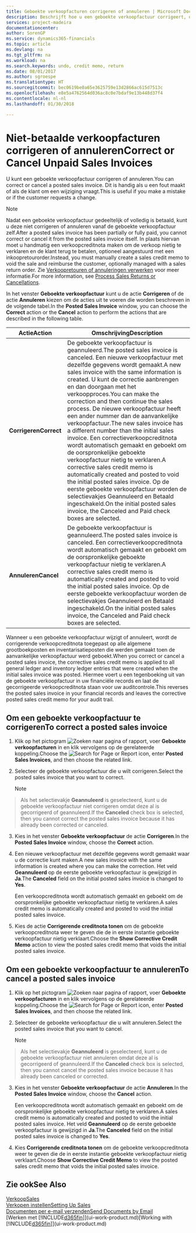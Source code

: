 ```yaml
---
title: Geboekte verkoopfacturen corrigeren of annuleren | Microsoft Docs
description: Beschrijft hoe u een geboekte verkoopfactuur corrigeert, ongedaan maakt of annuleert en een verkoopcreditnota vereffent.
services: project-madeira
documentationcenter: 
author: SorenGP
ms.service: dynamics365-financials
ms.topic: article
ms.devlang: na
ms.tgt_pltfrm: na
ms.workload: na
ms.search.keywords: undo, credit memo, return
ms.date: 08/01/2017
ms.author: sgroespe
ms.translationtype: HT
ms.sourcegitcommit: bec0619be0a65e3625759e13d2866ac615d7513c
ms.openlocfilehash: e8e5a4762564d036ac8c0e7bdaf9e13b448d37f4
ms.contentlocale: nl-nl
ms.lasthandoff: 01/30/2018

---
```

# <a name="correct-or-cancel-unpaid-sales-invoices"></a><span data-ttu-id="89d8a-103">Niet-betaalde verkoopfacturen corrigeren of annuleren</span><span class="sxs-lookup"><span data-stu-id="89d8a-103">Correct or Cancel Unpaid Sales Invoices</span></span>
<span data-ttu-id="89d8a-104">U kunt een geboekte verkoopfactuur corrigeren of annuleren.</span><span class="sxs-lookup"><span data-stu-id="89d8a-104">You can correct or cancel a posted sales invoice.</span></span> <span data-ttu-id="89d8a-105">Dit is handig als u een fout maakt of als de klant om een wijziging vraagt.</span><span class="sxs-lookup"><span data-stu-id="89d8a-105">This is useful if you make a mistake or if the customer requests a change.</span></span>

> [!NOTE]  
>   <span data-ttu-id="89d8a-106">Nadat een geboekte verkoopfactuur gedeeltelijk of volledig is betaald, kunt u deze niet corrigeren of annuleren vanaf de geboekte verkoopfactuur zelf.</span><span class="sxs-lookup"><span data-stu-id="89d8a-106">After a posted sales invoice has been partially or fully paid, you cannot correct or cancel it from the posted sales invoice itself.</span></span> <span data-ttu-id="89d8a-107">In plaats hiervan moet u handmatig een verkoopcreditnota maken om de verkoop nietig te verklaren en de klant terug te betalen, optioneel aangestuurd met een inkoopretourorder.</span><span class="sxs-lookup"><span data-stu-id="89d8a-107">Instead, you must manually create a sales credit memo to void the sale and reimburse the customer, optionally managed with a sales return order.</span></span> <span data-ttu-id="89d8a-108">Zie [Verkoopretouren of annuleringen verwerken](sales-how-process-sales-returns-cancellations.md) voor meer informatie.</span><span class="sxs-lookup"><span data-stu-id="89d8a-108">For more information, see [Process Sales Returns or Cancellations](sales-how-process-sales-returns-cancellations.md).</span></span>

<span data-ttu-id="89d8a-109">In het venster **Geboekte verkoopfactuur** kunt u de actie **Corrigeren** of de actie **Annuleren** kiezen om de acties uit te voeren die worden beschreven in de volgende tabel.</span><span class="sxs-lookup"><span data-stu-id="89d8a-109">In the **Posted Sales Invoice** window, you can choose the **Correct** action or the **Cancel** action to perform the actions that are described in the following table.</span></span>

| <span data-ttu-id="89d8a-110">Actie</span><span class="sxs-lookup"><span data-stu-id="89d8a-110">Action</span></span> | <span data-ttu-id="89d8a-111">Omschrijving</span><span class="sxs-lookup"><span data-stu-id="89d8a-111">Description</span></span> |
| --- | --- |
| <span data-ttu-id="89d8a-112">**Corrigeren**</span><span class="sxs-lookup"><span data-stu-id="89d8a-112">**Correct**</span></span> |<span data-ttu-id="89d8a-113">De geboekte verkoopfactuur is geannuleerd.</span><span class="sxs-lookup"><span data-stu-id="89d8a-113">The posted sales invoice is canceled.</span></span> <span data-ttu-id="89d8a-114">Een nieuwe verkoopfactuur met dezelfde gegevens wordt gemaakt.</span><span class="sxs-lookup"><span data-stu-id="89d8a-114">A new sales invoice with the same information is created.</span></span> <span data-ttu-id="89d8a-115">U kunt de correctie aanbrengen en dan doorgaan met het verkoopproces.</span><span class="sxs-lookup"><span data-stu-id="89d8a-115">You can make the correction and then continue the sales process.</span></span> <span data-ttu-id="89d8a-116">De nieuwe verkoopfactuur heeft een ander nummer dan de aanvankelijke verkoopfactuur.</span><span class="sxs-lookup"><span data-stu-id="89d8a-116">The new sales invoice has a different number than the initial sales invoice.</span></span> <span data-ttu-id="89d8a-117">Een correctieverkoopcreditnota wordt automatisch gemaakt en geboekt om de oorspronkelijke geboekte verkoopfactuur nietig te verklaren.</span><span class="sxs-lookup"><span data-stu-id="89d8a-117">A corrective sales credit memo is automatically created and posted to void the initial posted sales invoice.</span></span> <span data-ttu-id="89d8a-118">Op de eerste geboekte verkoopfactuur worden de selectievakjes Geannuleerd en Betaald ingeschakeld.</span><span class="sxs-lookup"><span data-stu-id="89d8a-118">On the initial posted sales invoice, the Canceled and Paid check boxes are selected.</span></span> |
| <span data-ttu-id="89d8a-119">**Annuleren**</span><span class="sxs-lookup"><span data-stu-id="89d8a-119">**Cancel**</span></span> |<span data-ttu-id="89d8a-120">De geboekte verkoopfactuur is geannuleerd.</span><span class="sxs-lookup"><span data-stu-id="89d8a-120">The posted sales invoice is canceled.</span></span> <span data-ttu-id="89d8a-121">Een correctieverkoopcreditnota wordt automatisch gemaakt en geboekt om de oorspronkelijke geboekte verkoopfactuur nietig te verklaren.</span><span class="sxs-lookup"><span data-stu-id="89d8a-121">A corrective sales credit memo is automatically created and posted to void the initial posted sales invoice.</span></span> <span data-ttu-id="89d8a-122">Op de eerste geboekte verkoopfactuur worden de selectievakjes Geannuleerd en Betaald ingeschakeld.</span><span class="sxs-lookup"><span data-stu-id="89d8a-122">On the initial posted sales invoice, the Canceled and Paid check boxes are selected.</span></span> |

<span data-ttu-id="89d8a-123">Wanneer u een geboekte verkoopfactuur wijzigt of annuleert, wordt de corrigerende verkoopcreditnota toegepast op alle algemene grootboekposten en inventarisatieposten die werden gemaakt toen de aanvankelijke verkoopfactuur werd geboekt.</span><span class="sxs-lookup"><span data-stu-id="89d8a-123">When you correct or cancel a posted sales invoice, the corrective sales credit memo is applied to all general ledger and inventory ledger entries that were created when the initial sales invoice was posted.</span></span> <span data-ttu-id="89d8a-124">Hiermee voert u een tegenboeking uit van de geboekte verkoopfactuur in uw financiële records en laat de gecorrigeerde verkoopcreditnota staan voor uw auditcontrole.</span><span class="sxs-lookup"><span data-stu-id="89d8a-124">This reverses the posted sales invoice in your financial records and leaves the corrective posted sales credit memo for your audit trail.</span></span>

## <a name="to-correct-a-posted-sales-invoice"></a><span data-ttu-id="89d8a-125">Om een geboekte verkoopfactuur te corrigeren</span><span class="sxs-lookup"><span data-stu-id="89d8a-125">To correct a posted sales invoice</span></span>
1. <span data-ttu-id="89d8a-126">Klik op het pictogram ![Zoeken naar pagina of rapport](media/ui-search/search_small.png "pictogram Zoeken naar pagina of rapport"), voer **Geboekte verkoopfacturen** in en klik vervolgens op de gerelateerde koppeling.</span><span class="sxs-lookup"><span data-stu-id="89d8a-126">Choose the ![Search for Page or Report](media/ui-search/search_small.png "Search for Page or Report icon") icon, enter **Posted Sales Invoices**, and then choose the related link.</span></span>  
2. <span data-ttu-id="89d8a-127">Selecteer de geboekte verkoopfactuur die u wilt corrigeren.</span><span class="sxs-lookup"><span data-stu-id="89d8a-127">Select the posted sales invoice that you want to correct.</span></span>

    > [!NOTE]  
>   <span data-ttu-id="89d8a-128">Als het selectievakje **Geannuleerd** is geselecteerd, kunt u de geboekte verkoopfactuur niet corrigeren omdat deze al is gecorrigeerd of geannuleerd.</span><span class="sxs-lookup"><span data-stu-id="89d8a-128">If the **Canceled** check box is selected, then you cannot correct the posted sales invoice because it has already been corrected or canceled.</span></span>
3. <span data-ttu-id="89d8a-129">Kies in het venster **Geboekte verkoopfactuur** de actie **Corrigeren**.</span><span class="sxs-lookup"><span data-stu-id="89d8a-129">In the **Posted Sales Invoice** window, choose the **Correct** action.</span></span>  
4. <span data-ttu-id="89d8a-130">Een nieuwe verkoopfactuur met dezelfde gegevens wordt gemaakt waar u de correctie kunt maken.</span><span class="sxs-lookup"><span data-stu-id="89d8a-130">A new sales invoice with the same information is created where you can make the correction.</span></span> <span data-ttu-id="89d8a-131">Het veld **Geannuleerd** op de eerste geboekte verkoopfactuur is gewijzigd in **Ja**.</span><span class="sxs-lookup"><span data-stu-id="89d8a-131">The **Canceled** field on the initial posted sales invoice is changed to **Yes**.</span></span>

    <span data-ttu-id="89d8a-132">Een verkoopcreditnota wordt automatisch gemaakt en geboekt om de oorspronkelijke geboekte verkoopfactuur nietig te verklaren.</span><span class="sxs-lookup"><span data-stu-id="89d8a-132">A sales credit memo is automatically created and posted to void the initial posted sales invoice.</span></span>
5. <span data-ttu-id="89d8a-133">Kies de actie **Corrigerende creditnota tonen** om de geboekte verkoopcreditnota weer te geven die de in eerste instantie geboekte verkoopfactuur nietig verklaart.</span><span class="sxs-lookup"><span data-stu-id="89d8a-133">Choose the **Show Corrective Credit Memo** action to view the posted sales credit memo that voids the initial posted sales invoice.</span></span>

## <a name="to-cancel-a-posted-sales-invoice"></a><span data-ttu-id="89d8a-134">Om een geboekte verkoopfactuur te annuleren</span><span class="sxs-lookup"><span data-stu-id="89d8a-134">To cancel a posted sales invoice</span></span>
1. <span data-ttu-id="89d8a-135">Klik op het pictogram ![Zoeken naar pagina of rapport](media/ui-search/search_small.png "pictogram Zoeken naar pagina of rapport"), voer **Geboekte verkoopfacturen** in en klik vervolgens op de gerelateerde koppeling.</span><span class="sxs-lookup"><span data-stu-id="89d8a-135">Choose the ![Search for Page or Report](media/ui-search/search_small.png "Search for Page or Report icon") icon, enter **Posted Sales Invoices**, and then choose the related link.</span></span>  
2. <span data-ttu-id="89d8a-136">Selecteer de geboekte verkoopfactuur die u wilt annuleren.</span><span class="sxs-lookup"><span data-stu-id="89d8a-136">Select the posted sales invoice that you want to cancel.</span></span>

    > [!NOTE]  
>   <span data-ttu-id="89d8a-137">Als het selectievakje **Geannuleerd** is geselecteerd, kunt u de geboekte verkoopfactuur niet annuleren omdat deze al is gecorrigeerd of geannuleerd.</span><span class="sxs-lookup"><span data-stu-id="89d8a-137">If the **Canceled** check box is selected, then you cannot cancel the posted sales invoice because it has already been canceled or corrected.</span></span>
3. <span data-ttu-id="89d8a-138">Kies in het venster **Geboekte verkoopfactuur** de actie **Annuleren**.</span><span class="sxs-lookup"><span data-stu-id="89d8a-138">In the **Posted Sales Invoice** window, choose the **Cancel** action.</span></span>

    <span data-ttu-id="89d8a-139">Een verkoopcreditnota wordt automatisch gemaakt en geboekt om de oorspronkelijke geboekte verkoopfactuur nietig te verklaren.</span><span class="sxs-lookup"><span data-stu-id="89d8a-139">A sales credit memo is automatically created and posted to void the initial posted sales invoice.</span></span> <span data-ttu-id="89d8a-140">Het veld **Geannuleerd** op de eerste geboekte verkoopfactuur is gewijzigd in **Ja**.</span><span class="sxs-lookup"><span data-stu-id="89d8a-140">The **Canceled** field on the initial posted sales invoice is changed to **Yes**.</span></span>
4. <span data-ttu-id="89d8a-141">Kies **Corrigerende creditnota tonen** om de geboekte verkoopcreditnota weer te geven die de in eerste instantie geboekte verkoopfactuur nietig verklaart.</span><span class="sxs-lookup"><span data-stu-id="89d8a-141">Choose **Show Corrective Credit Memo** to view the posted sales credit memo that voids the initial posted sales invoice.</span></span>

## <a name="see-also"></a><span data-ttu-id="89d8a-142">Zie ook</span><span class="sxs-lookup"><span data-stu-id="89d8a-142">See Also</span></span>
[<span data-ttu-id="89d8a-143">Verkoop</span><span class="sxs-lookup"><span data-stu-id="89d8a-143">Sales</span></span>](sales-manage-sales.md)  
[<span data-ttu-id="89d8a-144">Verkopen instellen</span><span class="sxs-lookup"><span data-stu-id="89d8a-144">Setting Up Sales</span></span>](sales-setup-sales.md)  
[<span data-ttu-id="89d8a-145">Documenten per e-mail verzenden</span><span class="sxs-lookup"><span data-stu-id="89d8a-145">Send Documents by Email</span></span>](ui-how-send-documents-email.md)  
<span data-ttu-id="89d8a-146">[Werken met [!INCLUDE[d365fin](includes/d365fin_md.md)]](ui-work-product.md)</span><span class="sxs-lookup"><span data-stu-id="89d8a-146">[Working with [!INCLUDE[d365fin](includes/d365fin_md.md)]](ui-work-product.md)</span></span>

